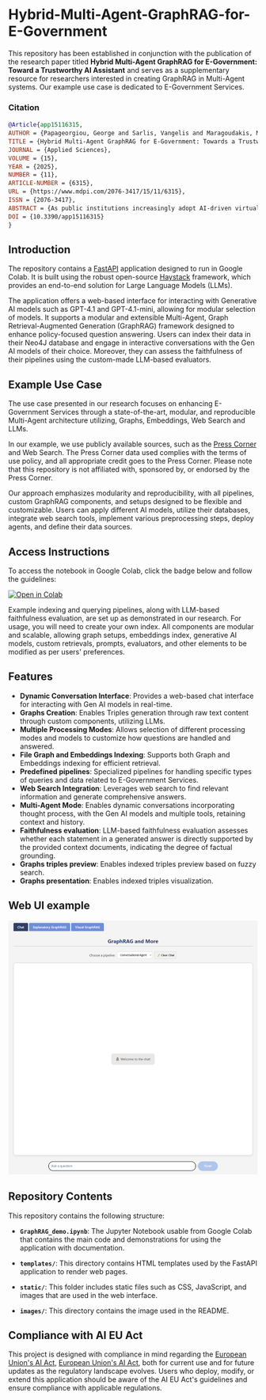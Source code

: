 # Hybrid-Multi-Agent-GraphRAG-for-E-Government

This repository has been established in conjunction with the publication of the research paper titled **Hybrid Multi-Agent GraphRAG for E-Government: Toward a Trustworthy AI Assistant** and serves as a supplementary resource for researchers interested in creating GraphRAG in Multi-Agent systems. Our example use case is dedicated to E-Government Services.

### Citation
```bibtex
@Article{app15116315,
AUTHOR = {Papageorgiou, George and Sarlis, Vangelis and Maragoudakis, Manolis and Tjortjis, Christos},
TITLE = {Hybrid Multi-Agent GraphRAG for E-Government: Towards a Trustworthy AI Assistant},
JOURNAL = {Applied Sciences},
VOLUME = {15},
YEAR = {2025},
NUMBER = {11},
ARTICLE-NUMBER = {6315},
URL = {https://www.mdpi.com/2076-3417/15/11/6315},
ISSN = {2076-3417},
ABSTRACT = {As public institutions increasingly adopt AI-driven virtual assistants to support transparency and citizen engagement, the need for explainable, accurate, and context-aware language systems becomes vital. While traditional retrieval-augmented generation (RAG) frameworks effectively integrate external knowledge into Large Language Models (LLMs), their reliance on flat, unstructured document retrieval limits multi-hop reasoning and interpretability, especially with complex, structured e-government datasets. This study introduces a modular, extensible, multi-agent graph retrieval-augmented generation (GraphRAG) framework designed to enhance policy-focused question answering. This research aims to provide an overview of hybrid multi-agent GraphRAG architecture designed for operational deployment in e-government settings to support explainable AI systems. The study focuses on how the hybrid integration of standard RAG, embedding-based retrieval, real-time web search, and LLM-generated structured Graphs can optimize knowledge discovery from public e-government data, thereby reinforcing factual grounding, reducing hallucinations, and enhancing the quality of complex responses. To validate the proposed approach, we implement and evaluate the framework using the European Commission’s Press Corner as a data source, constructing graph-based knowledge representations and embeddings, and incorporating web search. This work establishes a reproducible blueprint for deploying AI systems in e-government that require structured reasoning in comprehensive and factually accurate question answering.},
DOI = {10.3390/app15116315}
}
```

## Introduction

The repository contains a [FastAPI](https://github.com/fastapi/fastapi) application designed to run in Google Colab. It is built using the robust open-source [Haystack](https://github.com/deepset-ai/haystack) framework, which provides an end-to-end solution for Large Language Models (LLMs).

The application offers a web-based interface for interacting with Generative AI models such as GPT-4.1 and GPT-4.1-mini, allowing for modular selection of models. It supports a modular and extensible Multi-Agent, Graph Retrieval-Augmented Generation (GraphRAG) framework designed to enhance policy-focused question answering. Users can index their data in their Neo4J database and engage in interactive conversations with the Gen AI models of their choice. Moreover, they can assess the faithfulness of their pipelines using the custom-made LLM-based evaluators.


## Example Use Case

The use case presented in our research focuses on enhancing E-Government Services through a state-of-the-art, modular, and reproducible Multi-Agent architecture utilizing, Graphs, Embeddings, Web Search and LLMs.

In our example, we use publicly available sources, such as the [Press Corner](https://ec.europa.eu/commission/presscorner) and Web Search. The Press Corner data used complies with the terms of use policy, and all appropriate credit goes to the Press Corner. Please note that this repository is not affiliated with, sponsored by, or endorsed by the Press Corner.

Our approach emphasizes modularity and reproducibility, with all pipelines, custom GraphRAG components, and setups designed to be flexible and customizable. Users can apply different AI models, utilize their databases, integrate web search tools, implement various preprocessing steps, deploy agents, and define their data sources.


## Access Instructions

To access the notebook in Google Colab, click the badge below and follow the guidelines:

[![Open in Colab](https://colab.research.google.com/assets/colab-badge.svg)](https://colab.research.google.com/github/gpapageorgiouedu/Hybrid-Multi-Agent-GraphRAG-for-E-Government/blob/main/GraphRAG_demo.ipynb)

Example indexing and querying pipelines, along with LLM-based faithfulness evaluation, are set up as demonstrated in our research. For usage, you will need to create your own index. All components are modular and scalable, allowing graph setups, embeddings index, generative AI models, custom retrievals, prompts, evaluators, and other elements to be modified as per users' preferences.


## Features

- **Dynamic Conversation Interface**: Provides a web-based chat interface for interacting with Gen AI models in real-time.
- **Graphs Creation**: Enables Triples generation through raw text content through custom components, utilizing LLMs.
- **Multiple Processing Modes**: Allows selection of different processing modes and models to customize how questions are handled and answered.
- **File Graph and Embeddings Indexing**: Supports both Graph and Embeddings indexing for efficient retrieval.
- **Predefined pipelines**: Specialized pipelines for handling specific types of queries and data related to E-Government Services.
- **Web Search Integration**: Leverages web search to find relevant information and generate comprehensive answers.
- **Multi-Agent Mode**: Enables dynamic conversations incorporating thought process, with the Gen AI models and multiple tools, retaining context and history.
- **Faithfulness evaluation**: LLM-based faithfulness evaluation assesses whether each statement in a generated answer is directly supported by the provided context documents, indicating the degree of factual grounding.
- **Graphs triples preview**: Enables indexed triples preview based on fuzzy search.
- **Graphs presentation**: Enables indexed triples visualization.

## Web UI example

![Virtual Assistant UI demo](images/Web_UI_demo.png)

## Repository Contents

This repository contains the following structure:

- **`GraphRAG_demo.ipynb`**: The Jupyter Notebook usable from Google Colab that contains the main code and demonstrations for using the application with documentation.

- **`templates/`**: This directory contains HTML templates used by the FastAPI application to render web pages.

- **`static/`**: This folder includes static files such as CSS, JavaScript, and images that are used in the web interface.

- **`images/`**: This directory contains the image used in the README.


## Compliance with AI EU Act

This project is designed with compliance in mind regarding the [European Union's AI Act](https://digital-strategy.ec.europa.eu/en/policies/regulatory-framework-ai), [European Union's AI Act](https://eur-lex.europa.eu/legal-content/EN/TXT/?uri=CELEX:32024R1689), both for current use and for future updates as the regulatory landscape evolves. Users who deploy, modify, or extend this application should be aware of the AI EU Act's guidelines and ensure compliance with applicable regulations.


